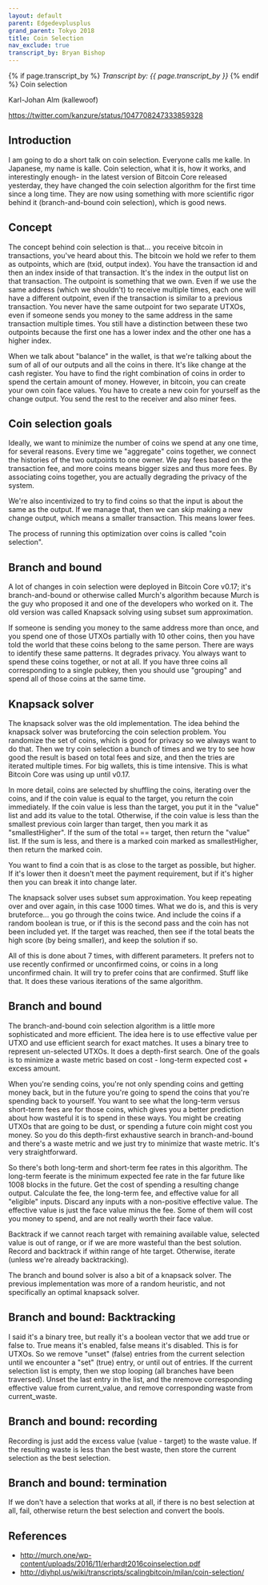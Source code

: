 ```yaml
---
layout: default
parent: Edgedevplusplus
grand_parent: Tokyo 2018
title: Coin Selection
nav_exclude: true
transcript_by: Bryan Bishop
---
```


{% if page.transcript_by %} <i>Transcript by:
{{ page.transcript_by }}</i> {% endif %} Coin selection

Karl-Johan Alm (kallewoof)

<https://twitter.com/kanzure/status/1047708247333859328>

## Introduction

I am going to do a short talk on coin selection. Everyone calls me
kalle. In Japanese, my name is kalle. Coin selection, what it is, how it
works, and interestingly enough- in the latest version of Bitcoin Core
released yesterday, they have changed the coin selection algorithm for
the first time since a long time. They are now using something with more
scientific rigor behind it (branch-and-bound coin selection), which is
good news.

## Concept

The concept behind coin selection is that... you receive bitcoin in
transactions, you've heard about this. The bitcoin we hold we refer to
them as outpoints, which are (txid, output index). You have the
transaction id and then an index inside of that transaction. It's the
index in the output list on that transaction. The outpoint is something
that we own. Even if we use the same address (which we shouldn't) to
receive multiple times, each one will have a different outpoint, even if
the transaction is similar to a previous transaction. You never have the
same outpoint for two separate UTXOs, even if someone sends you money to
the same address in the same transaction multiple times. You still have
a distinction between these two outpoints because the first one has a
lower index and the other one has a higher index.

When we talk about "balance" in the wallet, is that we're talking about
the sum of all of our outputs and all the coins in there. It's like
change at the cash register. You have to find the right combination of
coins in order to spend the certain amount of money. However, in
bitcoin, you can create your own coin face values. You have to create a
new coin for yourself as the change output. You send the rest to the
receiver and also miner fees.

## Coin selection goals

Ideally, we want to minimize the number of coins we spend at any one
time, for several reasons. Every time we "aggregate" coins together, we
connect the histories of the two outpoints to one owner. We pay fees
based on the transaction fee, and more coins means bigger sizes and thus
more fees. By associating coins together, you are actually degrading the
privacy of the system.

We're also incentivized to try to find coins so that the input is about
the same as the output. If we manage that, then we can skip making a new
change output, which means a smaller transaction. This means lower fees.

The process of running this optimization over coins is called "coin
selection".

## Branch and bound

A lot of changes in coin selection were deployed in Bitcoin Core v0.17;
it's branch-and-bound or otherwise called Murch's algorithm because
Murch is the guy who proposed it and one of the developers who worked on
it. The old version was called Knapsack solving using subset sum
approximation.

If someone is sending you money to the same address more than once, and
you spend one of those UTXOs partially with 10 other coins, then you
have told the world that these coins belong to the same person. There
are ways to identify these same patterns. It degrades privacy. You
always want to spend these coins together, or not at all. If you have
three coins all corresponding to a single pubkey, then you should use
"grouping" and spend all of those coins at the same time.

## Knapsack solver

The knapsack solver was the old implementation. The idea behind the
knapsack solver was bruteforcing the coin selection problem. You
randomize the set of coins, which is good for privacy so we always want
to do that. Then we try coin selection a bunch of times and we try to
see how good the result is based on total fees and size, and then the
tries are iterated multiple times. For big wallets, this is time
intensive. This is what Bitcoin Core was using up until v0.17.

In more detail, coins are selected by shuffling the coins, iterating
over the coins, and if the coin value is equal to the target, you return
the coin immediately. If the coin value is less than the target, you put
it in the "value" list and add its value to the total. Otherwise, if the
coin value is less than the smallest previous coin larger than target,
then you mark it as "smallestHigher". If the sum of the total == target,
then return the "value" list. If the sum is less, and there is a marked
coin marked as smallestHigher, then return the marked coin.

You want to find a coin that is as close to the target as possible, but
higher. If it's lower then it doesn't meet the payment requirement, but
if it's higher then you can break it into change later.

The knapsack solver uses subset sum approximation. You keep repeating
over and over again, in this case 1000 times. What we do is, and this is
very bruteforce... you go through the coins twice. And include the coins
if a random boolean is true, or if this is the second pass and the coin
has not been included yet. If the target was reached, then see if the
total beats the high score (by being smaller), and keep the solution if
so.

All of this is done about 7 times, with different parameters. It prefers
not to use recently confirmed or unconfirmed coins, or coins in a long
unconfirmed chain. It will try to prefer coins that are confirmed. Stuff
like that. It does these various iterations of the same algorithm.

## Branch and bound

The branch-and-bound coin selection algorithm is a little more
sophisticated and more efficient. The idea here is to use effective
value per UTXO and use efficient search for exact matches. It uses a
binary tree to represent un-selected UTXOs. It does a depth-first
search. One of the goals is to minimize a waste metric based on cost -
long-term expected cost + excess amount.

When you're sending coins, you're not only spending coins and getting
money back, but in the future you're going to spend the coins that
you're spending back to yourself. You want to see what the long-term
versus short-term fees are for those coins, which gives you a better
prediction about how wasteful it is to spend in these ways. You might be
creating UTXOs that are going to be dust, or spending a future coin
might cost you money. So you do this depth-first exhaustive search in
branch-and-bound and there's a waste metric and we just try to minimize
that waste metric. It's very straightforward.

So there's both long-term and short-term fee rates in this algorithm.
The long-term feerate is the minimum expected fee rate in the far future
like 1008 blocks in the future. Get the cost of spending a resulting
change output. Calculate the fee, the long-term fee, and effective value
for all "eligible" inputs. Discard any inputs with a non-positive
effective value. The effective value is just the face value minus the
fee. Some of them will cost you money to spend, and are not really worth
their face value.

Backtrack if we cannot reach target with remaining available value,
selected value is out of range, or if we are more wasteful than the best
solution. Record and backtrack if within range of hte target. Otherwise,
iterate (unless we're already backtracking).

The branch and bound solver is also a bit of a knapsack solver. The
previous implementation was more of a random heuristic, and not
specifically an optimal knapsack solver.

## Branch and bound: Backtracking

I said it's a binary tree, but really it's a boolean vector that we add
true or false to. True means it's enabled, false means it's disabled.
This is for UTXOs. So we remove "unset" (false) entries from the current
selection until we encounter a "set" (true) entry, or until out of
entries. If the current selection list is empty, then we stop looping
(all branches have been traversed). Unset the last entry in the list,
and the nremove corresponding effective value from current_value, and
remove corresponding waste from current_waste.

## Branch and bound: recording

Recording is just add the excess value (value - target) to the waste
value. If the resulting waste is less than the best waste, then store
the current selection as the best selection.

## Branch and bound: termination

If we don't have a selection that works at all, if there is no best
selection at all, fail, otherwise return the best selection and convert
the bools.

## References

- <http://murch.one/wp-content/uploads/2016/11/erhardt2016coinselection.pdf>
- <http://diyhpl.us/wiki/transcripts/scalingbitcoin/milan/coin-selection/>
